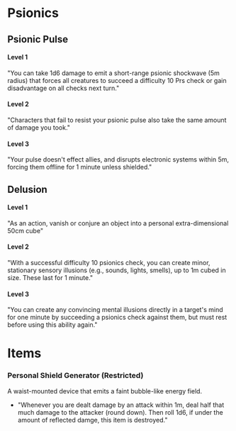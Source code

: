 
# Psionics
## Psionic Pulse
#### Level 1
"You can take 1d6 damage to emit a short-range psionic shockwave (5m radius) that forces all creatures to succeed a difficulty 10 Prs check or gain disadvantage on all checks next turn."
#### Level 2
"Characters that fail to resist your psionic pulse also take the same amount of damage you took."
#### Level 3
"Your pulse doesn't effect allies, and disrupts electronic systems within 5m, forcing them offline for 1 minute unless shielded."

## Delusion
#### Level 1
"As an action, vanish or conjure an object into a personal extra-dimensional 50cm cube"
#### Level 2
"With a successful difficulty 10 psionics check, you can create minor, stationary sensory illusions (e.g., sounds, lights, smells), up to 1m cubed in size. These last for 1 minute."
#### Level 3
"You can create any convincing mental illusions directly in a target's mind for one minute by succeeding a psionics check against them, but must rest before using this ability again."

# Items
### Personal Shield Generator (Restricted)
A waist-mounted device that emits a faint bubble-like energy field.
- "Whenever you are dealt damage by an attack within 1m, deal half that much damage to the attacker (round down). Then roll 1d6, if under the amount of reflected damge, this item is destroyed."